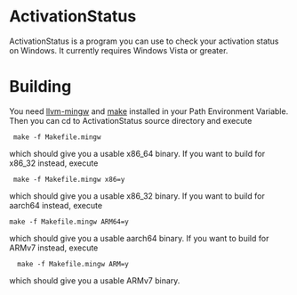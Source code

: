 # ActivationStatus
ActivationStatus is a program you can use to check your activation status on Windows. It currently requires Windows Vista or greater.
# Building
You need [llvm-mingw](https://github.com/mstorsjo/llvm-mingw) and [make](https://raw.githubusercontent.com/winexe0/ActivationStatus/make/make.zip) installed in your Path Environment Variable. 
Then you can cd to ActivationStatus source directory and execute 
   ```
    make -f Makefile.mingw
   ```
   which should give you a usable x86_64 binary.
   If you want to build for x86_32 instead, execute
   ```
    make -f Makefile.mingw x86=y
   ```
   which should give you a usable x86_32 binary.
   If you want to build for aarch64 instead, execute
   ```
   make -f Makefile.mingw ARM64=y
   ```
   which should give you a usable aarch64 binary.
    If you want to build for ARMv7 instead, execute 
   ```
     make -f Makefile.mingw ARM=y
   ```
   which should give you a usable ARMv7 binary.
